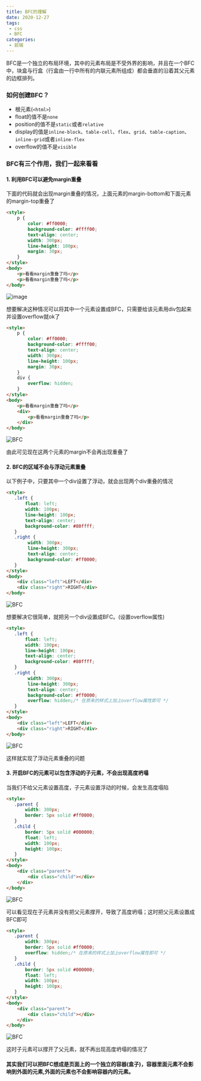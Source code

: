 ```yaml
---
title: BFC的理解
date: 2020-12-27
tags:
 - css
 - BFC
categories: 
 - 前端
---
```

BFC是一个独立的布局环境，其中的元素布局是不受外界的影响，并且在一个BFC中，块盒与行盒（行盒由一行中所有的内联元素所组成）都会垂直的沿着其父元素的边框排列。
### 如何创建BFC？
+ 根元素(`<html>`)
+ float的值不是`none`
+ position的值不是`static`或者`relative`
+ display的值是`inline-block`、`table-cell`、`flex`、`grid`、`table-caption`、`inline-grid`或者`inline-flex`
+ overflow的值不是`visible`

### BFC有三个作用，我们一起来看看
#### 1. 利用BFC可以避免margin重叠

下面的代码就会出现margin重叠的情况，上面元素的margin-bottom和下面元素的margin-top重叠了
```HTML
<style>
    p {
        color: #ff0000;
        background-color: #ffff00;
        text-align: center;
        width: 300px;
        line-height: 100px;
        margin: 30px;
    }
</style>
<body>
    <p>看看margin重叠了吗</p>
    <p>看看margin重叠了吗</p>
</body>
```
![image](../images/css/BFC.png)

想要解决这种情况可以将其中一个元素设置成BFC，只需要给该元素用div包起来并设置overflow就ok了
```HTML
<style> 
    p {
        color: #ff0000;
        background-color: #ffff00;
        text-align: center;
        width: 300px;
        line-height: 100px;
        margin: 30px;
    }
    div {
        overflow: hidden;
    }
</style>
<body>
    <p>看看margin重叠了吗</p>
    <div>
        <p>看看margin重叠了吗</p>
    </div>
</body>
```

![BFC](../images/css/BFC1-2.png)

由此可见现在这两个元素的margin不会再出现重叠了

#### 2. BFC的区域不会与浮动元素重叠
以下例子中，只要其中一个div设置了浮动，就会出现两个div重叠的情况
```HTML
<style>
   .left {
       float: left;
       width: 100px;
       line-height: 100px;
       text-align: center;
       background-color: #80ffff;
   }
   .right {
        width: 300px;
        line-height: 300px;
        text-align: center;
        background-color: #ff0000;
   }
</style>
<body>
    <div class="left">LEFT</div>
    <div class="right">RIGHT</div>
</body>
```
![BFC](../images/css/BFC2-1.png)

想要解决它很简单，就把另一个div设置成BFC。(设置overflow属性)
```HTML
<style>
   .left {
       float: left;
       width: 100px;
       line-height: 100px;
       text-align: center;
       background-color: #80ffff;
   }
   .right {
        width: 300px;
        line-height: 300px;
        text-align: center;
        background-color: #ff0000;
        overflow: hidden;/* 在原来的样式上加上overflow属性即可 */
   }
</style>
<body>
    <div class="left">LEFT</div>
    <div class="right">RIGHT</div>
</body>
```
![BFC](../images/css/BFC2-2.png)

这样就实现了浮动元素重叠的问题

#### 3. 开启BFC的元素可以包含浮动的子元素，不会出现高度坍塌
当我们不给父元素设置高度，子元素设置浮动的时候，会发生高度塌陷
```HTML
<style>   
   .parent {
       width: 300px;
       border: 5px solid #ff0000;
   }
   .child {
       border: 5px solid #000000;
       float: left;
       width: 100px;
       height: 100px;
   }
</style>
<body>
    <div class="parent">
        <div class="child"></div>
    </div>
</body>
```
![BFC](../images/css/BFC3-1.png)

可以看见现在子元素并没有把父元素撑开，导致了高度坍塌；这时把父元素设置成BFC即可
```HTML
<style>   
   .parent {
       width: 300px;
       border: 5px solid #ff0000;
       overflow: hidden;/* 在原来的样式上加上overflow属性即可 */
   }
   .child {
       border: 5px solid #000000;
       float: left;
       width: 100px;
       height: 100px;
   }
</style>
<body>
    <div class="parent">
        <div class="child"></div>
    </div>
</body>
```
![BFC](../images/css/BFC3-2.png)

这时子元素可以撑开了父元素，就不再出现高度坍塌的情况了

#### 其实我们可以把BFC想成是页面上的一个独立的容器(盒子)，容器里面元素不会影响到外面的元素,外面的元素也不会影响容器内的元素。